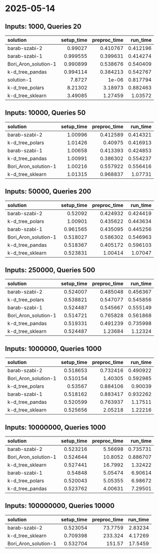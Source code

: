 # 2025-05-14

## Inputs: 1000, Queries 20

| solution             |   setup_time |   preproc_time |   run_time |
|:---------------------|-------------:|---------------:|-----------:|
| barab-szabi-2        |     0.99027  |       0.410767 |   0.412196 |
| barab-szabi-1        |     0.999555 |       0.399631 |   0.414274 |
| Bori_Aron_solution-1 |     0.990899 |       0.538676 |   0.540409 |
| k-d_tree_pandas      |     0.994114 |       0.384213 |   0.542767 |
| solution-1           |     7.8727   |       1e-06    |   0.817794 |
| k-d_tree_polars      |     8.21302  |       3.18973  |   0.882463 |
| k-d_tree_sklearn     |     3.49085  |       1.27459  |   1.03572  |

## Inputs: 10000, Queries 50

| solution             |   setup_time |   preproc_time |   run_time |
|:---------------------|-------------:|---------------:|-----------:|
| barab-szabi-2        |      1.00996 |       0.412589 |   0.414321 |
| k-d_tree_polars      |      1.01426 |       0.40975  |   0.416913 |
| barab-szabi-1        |      1.00658 |       0.413393 |   0.424853 |
| k-d_tree_pandas      |      1.00991 |       0.386302 |   0.554237 |
| Bori_Aron_solution-1 |      1.00216 |       0.557922 |   0.556416 |
| k-d_tree_sklearn     |      1.01315 |       0.968837 |   1.07731  |

## Inputs: 50000, Queries 200

| solution             |   setup_time |   preproc_time |   run_time |
|:---------------------|-------------:|---------------:|-----------:|
| barab-szabi-2        |     0.52092  |       0.424932 |   0.424419 |
| k-d_tree_polars      |     1.00901  |       0.435622 |   0.443634 |
| barab-szabi-1        |     0.961565 |       0.435095 |   0.445256 |
| Bori_Aron_solution-1 |     0.518027 |       0.586302 |   0.546963 |
| k-d_tree_pandas      |     0.518367 |       0.405172 |   0.596103 |
| k-d_tree_sklearn     |     0.523831 |       1.00414  |   1.07047  |

## Inputs: 250000, Queries 500

| solution             |   setup_time |   preproc_time |   run_time |
|:---------------------|-------------:|---------------:|-----------:|
| barab-szabi-2        |     0.524007 |       0.485048 |   0.456367 |
| k-d_tree_polars      |     0.538821 |       0.547077 |   0.545856 |
| barab-szabi-1        |     0.524487 |       0.545667 |   0.555149 |
| Bori_Aron_solution-1 |     0.514721 |       0.765828 |   0.561868 |
| k-d_tree_pandas      |     0.519331 |       0.491239 |   0.735998 |
| k-d_tree_sklearn     |     0.524487 |       1.23684  |   1.12324  |

## Inputs: 1000000, Queries 1000

| solution             |   setup_time |   preproc_time |   run_time |
|:---------------------|-------------:|---------------:|-----------:|
| barab-szabi-2        |     0.518653 |       0.732416 |   0.490922 |
| Bori_Aron_solution-1 |     0.510154 |       1.40305  |   0.592985 |
| k-d_tree_polars      |     0.53567  |       0.884106 |   0.90039  |
| barab-szabi-1        |     0.518162 |       0.883417 |   0.932262 |
| k-d_tree_pandas      |     0.520599 |       0.763937 |   1.17511  |
| k-d_tree_sklearn     |     0.525656 |       2.05218  |   1.22216  |

## Inputs: 10000000, Queries 1000

| solution             |   setup_time |   preproc_time |   run_time |
|:---------------------|-------------:|---------------:|-----------:|
| barab-szabi-2        |     0.523216 |        5.56698 |   0.735731 |
| Bori_Aron_solution-1 |     0.524644 |       10.8052  |   0.886707 |
| k-d_tree_sklearn     |     0.527441 |       16.7992  |   1.32422  |
| barab-szabi-1        |     0.54848  |        5.05474 |   6.90614  |
| k-d_tree_polars      |     0.520043 |        5.05355 |   6.98672  |
| k-d_tree_pandas      |     0.523762 |        4.00631 |   7.29501  |

## Inputs: 100000000, Queries 10000

| solution             |   setup_time |   preproc_time |   run_time |
|:---------------------|-------------:|---------------:|-----------:|
| barab-szabi-2        |     0.523054 |        73.7759 |    2.83234 |
| k-d_tree_sklearn     |     0.709398 |       233.324  |    4.17269 |
| Bori_Aron_solution-1 |     0.532704 |       151.57   |   17.5459  |